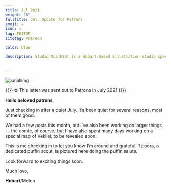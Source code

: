 ```yaml
---
title: Jul 2021
weight: "6"
fulltitle: Jul. Update for Patrons
emoji: ✉
icon: ✉️
tag: EDITOR
sitetag: Patreon

color: blue

description: Studio MillMint is a Hobart-based illustration studio specialising in utopian fiction.

 
---
```


![smallimg](https://images.millmint.net/images/mastheads/letters/5.jpg)

{{<note>}}
✿ This letter was sent out to Patrons in July 2021
{{</note>}}

**Hello beloved patrons**,

Just checking in after a quiet July. It’s been quiet for several reasons, most of them good.

We had a few posts this month, but I’ve also been working on larger things — the comic, of course, but I have also spent many days working on a special map of Vekllei, to be revealed soon.

This is me checking in to let you know I’m around and grateful. Tzipora, a dedicated puffin scout, is pictured here doing the puffin salute.

Look forward to exciting things soon.

Much love,

**Hobart**/Melon
